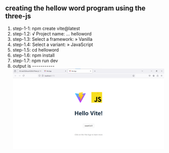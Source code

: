 ## creating the hellow word program using the three-js 
1) step-1-1: npm create vite@latest
2) step-1.2: √ Project name: ... helloword
3) step-1.3:  Select a framework: » Vanilla
4) step-1.4:  Select a variant: » JavaScript
5) step-1.5:  cd helloword
6) step-1.6:  npm install
7) step-1.7:  npm run dev
8) output is -----------
![alt text](image.png)
